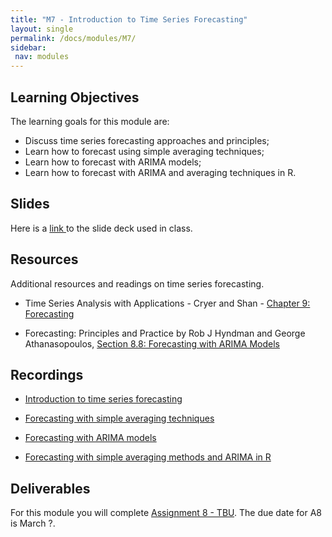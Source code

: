 ```yaml
---
title: "M7 - Introduction to Time Series Forecasting"
layout: single
permalink: /docs/modules/M7/
sidebar:
 nav: modules
---
```


## Learning Objectives

The learning goals for this module are:

* Discuss time series forecasting approaches and principles; <br>
* Learn how to forecast using simple averaging techniques; <br>
* Learn how to forecast with ARIMA models; <br>
* Learn how to forecast with ARIMA and averaging techniques in R. <br>


## Slides

Here is a <a href="/docs/modules/PPTS/TSA_S24_M7_Intro_Forecasting.pdf" > link </a> to the slide deck used in class.

## Resources

Additional resources and readings on time series forecasting.

*  Time Series Analysis with Applications - Cryer and Shan - <a href="/docs/modules/readings/M7_TSA-cryer-ch9.pdf" > Chapter 9: Forecasting </a> <br>

* Forecasting: Principles and Practice by Rob J Hyndman and George Athanasopoulos, [Section 8.8: Forecasting with ARIMA Models](https://otexts.com/fpp2/arima-forecasting.html)

## Recordings

* [Introduction to time series forecasting](https://www.youtube.com/embed/9w5MQDchk0Q) <br>

* [Forecasting with simple averaging techniques](https://www.youtube.com/embed/jzP_5XcvgbA) <br>

* [Forecasting with ARIMA models](https://www.youtube.com/embed/zBjyYygFp1A) <br>

* [Forecasting with simple averaging methods and ARIMA in R](https://www.youtube.com/embed/gp05zojTvWk) <br>


## Deliverables

For this module you will complete [Assignment 8 - TBU](). The due date for A8 is March ?.

